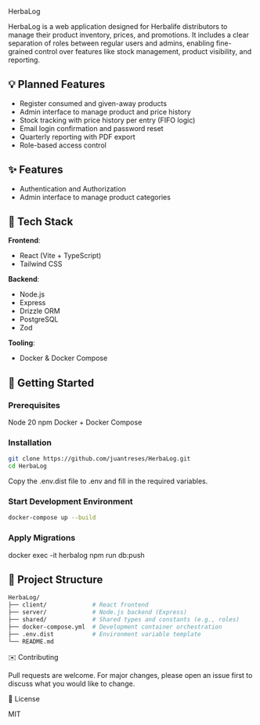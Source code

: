 HerbaLog

HerbaLog is a web application designed for Herbalife distributors to manage their product inventory, prices, and promotions. It includes a clear separation of roles between regular users and admins, enabling fine-grained control over features like stock management, product visibility, and reporting.

## 💡 Planned Features

- Register consumed and given-away products
- Admin interface to manage product and price history
- Stock tracking with price history per entry (FIFO logic)
- Email login confirmation and password reset
- Quarterly reporting with PDF export
- Role-based access control

## ✨ Features

- Authentication and Authorization
- Admin interface to manage product categories

## 🚀 Tech Stack

**Frontend**:
- React (Vite + TypeScript)
- Tailwind CSS

**Backend**:
- Node.js
- Express
- Drizzle ORM
- PostgreSQL
- Zod
  
**Tooling**:
- Docker & Docker Compose

## 📆 Getting Started

### Prerequisites
Node 20
npm
Docker + Docker Compose

### Installation

```bash
git clone https://github.com/juantreses/HerbaLog.git
cd HerbaLog
```

Copy the .env.dist file to .env and fill in the required variables.

### Start Development Environment

```bash
docker-compose up --build
```

### Apply Migrations

docker exec -it herbalog npm run db:push

## 📅 Project Structure

```graphql
HerbaLog/
├── client/             # React frontend
├── server/             # Node.js backend (Express)
├── shared/             # Shared types and constants (e.g., roles)
├── docker-compose.yml  # Development container orchestration
├── .env.dist           # Environment variable template
└── README.md
```

✉️ Contributing

Pull requests are welcome. For major changes, please open an issue first to discuss what you would like to change.

📄 License

MIT
